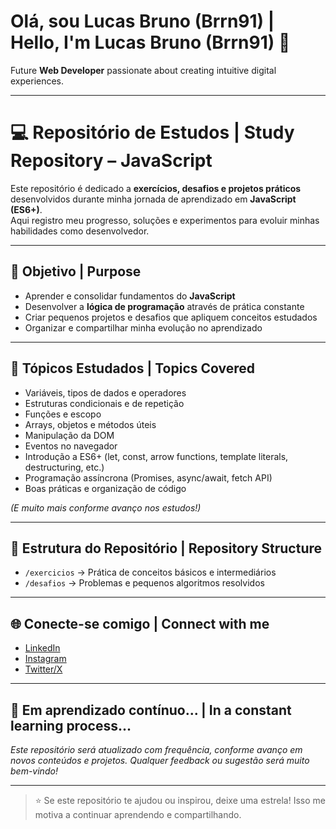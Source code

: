 # Olá, sou Lucas Bruno (Brrn91) | Hello, I'm Lucas Bruno (Brrn91) 👋 

Future **Web Developer** passionate about creating intuitive digital experiences.

---

# 💻 Repositório de Estudos | Study Repository – JavaScript

Este repositório é dedicado a **exercícios, desafios e projetos práticos** desenvolvidos durante minha jornada de aprendizado em **JavaScript (ES6+)**.  
Aqui registro meu progresso, soluções e experimentos para evoluir minhas habilidades como desenvolvedor.

---

## 🚀 Objetivo | Purpose

- Aprender e consolidar fundamentos do **JavaScript**  
- Desenvolver a **lógica de programação** através de prática constante  
- Criar pequenos projetos e desafios que apliquem conceitos estudados  
- Organizar e compartilhar minha evolução no aprendizado  

---

## 🧱 Tópicos Estudados | Topics Covered

- Variáveis, tipos de dados e operadores  
- Estruturas condicionais e de repetição  
- Funções e escopo  
- Arrays, objetos e métodos úteis  
- Manipulação da DOM  
- Eventos no navegador  
- Introdução a ES6+ (let, const, arrow functions, template literals, destructuring, etc.)  
- Programação assíncrona (Promises, async/await, fetch API)  
- Boas práticas e organização de código  

*(E muito mais conforme avanço nos estudos!)*

---

## 📂 Estrutura do Repositório | Repository Structure

- `/exercicios` → Prática de conceitos básicos e intermediários  
- `/desafios` → Problemas e pequenos algoritmos resolvidos  

---

## 🌐 Conecte-se comigo | Connect with me
- [LinkedIn](https://www.linkedin.com/in/lcsbrn/)  
- [Instagram](https://www.instagram.com/lucas.mafr4/)  
- [Twitter/X](https://x.com/brrn91/)  

---

## 🧠 Em aprendizado contínuo... | In a constant learning process...

*Este repositório será atualizado com frequência, conforme avanço em novos conteúdos e projetos. Qualquer feedback ou sugestão será muito bem-vindo!*  

---

> ⭐ Se este repositório te ajudou ou inspirou, deixe uma estrela! Isso me motiva a continuar aprendendo e compartilhando.